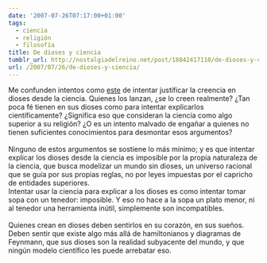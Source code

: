 ```yaml
---
date: '2007-07-26T07:17:00+01:00'
tags:
  - ciencia
  - religión
  - filosofía
title: De dioses y ciencia
tumblr_url: http://nostalgiadelreino.net/post/18842417110/de-dioses-y-ciencia
url: /2007/07/26/de-dioses-y-ciencia/
---
```


<p>Me confunden intentos como <a href="http://www.realtruth.org/articles/070601-006-teog.html?gclid=CJbiifjfxI0CFRWOEgod-UHMMA">este</a> de intentar justificar la creencia en dioses desde la ciencia. Quienes los lanzan, ¿se lo creen realmente? ¿Tan poca fé tienen en sus dioses como para intentar explicarlos científicamente? ¿Significa eso que consideran la ciencia como algo superior a su religión? ¿O es un intento malvado de engañar a quienes no tienen suficientes conocimientos para desmontar esos argumentos?<br/><br/>Ninguno de estos argumentos se sostiene lo más mínimo; y es que intentar explicar los dioses desde la ciencia es imposible por la propia naturaleza de la ciencia, que busca modelizar un mundo sin dioses, un universo racional que se guía por sus propias reglas, no por leyes impuestas por el capricho de entidades superiores.<br/>Intentar usar la ciencia para explicar a los dioses es como intentar tomar sopa con un tenedor: imposible. Y eso no hace a la sopa un plato menor, ni al tenedor una herramienta inútil, simplemente son incompatibles.<br/><br/>Quienes crean en dioses deben sentirlos en su corazón, en sus sueños. Deben sentir que existe algo más allá de hamiltonianos y diagramas de Feynmann, que sus dioses son la realidad subyacente del mundo, y que ningún modelo científico les puede arrebatar eso.</p><div class="blogger-post-footer"><img width="1" height="1" src="https://blogger.googleusercontent.com/tracker/1180118427259117074-3161879383072541873?l=nostalgiadelreino.blogspot.com" alt=""/></div>